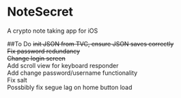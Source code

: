 NoteSecret
==========

A crypto note taking app for iOS

##To Do
~~init JSON from TVC, ensure JSON saves correctly~~<br>
~~Fix password redundancy~~<br>
~~Change login screen~~<br>
Add scroll view for keyboard responder<br>
Add change password/username functionality<br>
Fix salt<br>
Possbibly fix segue lag on home button load



